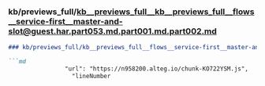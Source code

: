 ### kb/previews_full/kb__previews_full__kb__previews_full__flows__service-first__master-and-slot@guest.har.part053.md.part001.md.part002.md

```md
### kb/previews_full/kb__previews_full__flows__service-first__master-and-slot@guest.har.part053.md.part001.md (part 002)

```md
                "url": "https://n958200.alteg.io/chunk-KO722YSM.js",
                  "lineNumber
```

```

```
